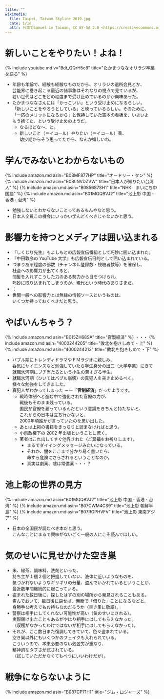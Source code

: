 ```yaml
---
title: ""
wikimedia:
  file: Taipei, Taiwan Skyline 2019.jpg
  cate: 1/1e
  attr: 台湾でSamuel in Taiwan, CC BY-SA 2.0 <https://creativecommons.org/licenses/by-sa/2.0>, via Wikimedia Commons
---
```


# 新しいことをやりたい！よね！

{% include youtube.md v="Bdt_QQrH5c8" title="たかまつななオリラジ卒業を語る" %}

* 年齢も年齢で、経験も経験なものだから、オリラジの退所会見とか、  
  芸能界に巻き起こる最近の諸事象はそれなりの視点で見ているが、  
  若い世代はどこをどの程度まで受け止めているのかが興味あった。
* たかまつななさんには「かっこいい」という受け止めになるらしい。  
  「新しいことをやろうとしている」と映っているらしい。そのために、  
  「一応のメリットになるから」と保持していた吉本の看板を、いよいよ  
  もう捨てた、という受け止めのようだ。
  * なるほどな〜、と。  
  * 新しいこと（＝イコール）やりたい（＝イコール）善、  
    幼少期からそう思ってたから、なんか嬉しいわ。


<!-- {% include amazon.md asin="4834000109" title="いやいやえん" %} -->



# 学んでみないとわからないもの

{% include amazon.md asin="B08MF877HP" title="オードリー・タン" %}
{% include amazon.md asin="B08LNVDZVW" title="日本人が知りたい台湾人" %}
{% include amazon.md asin="B0856S7SH1" title="NHK　まいにち中国語" %}
{% include amazon.md asin="B01MQQBVJ2" title="池上彰 中国・香港・台湾" %}

* 勉強しないとわからないことってあるもんやなと思う。
* 日本人全員この機会にいっかい学んどくべきじゃないかと思う。


# 影響力を持つとメディアは囲い込まれる

* 『しくじり先生』もよしもとの広報宣伝番組として巧妙に囲い込まれた。
* 『中田敦彦の YouTube 大学』も広報宣伝目的として囲い込まれている。
* つまりある程度の部数（チャンネル登録数・視聴者数等）を確保し、  
  社会への影響力が出てくると、  
  間髪を入れずこうした力のある勢力から目をつけられ、  
  巧妙に取り込まれてしまうのが、現代という時代のありさまだ。
* ：
* 世間一般への影響力とは無縁の情報ソースというものは、  
  いくつか持っておくべきだと思う。


# やばいんちゃう？

{% include amazon.md asin="B015ZH68SA" title="官製経済" %}
・・・
{% include amazon.md asin="4000244205" title="敗北を抱きしめて・上" %}
{% include amazon.md asin="4000244213" title="敗北を抱きしめて・下" %}

* バブル期にトレンディドラマやＦＭラジオに親しみ、  
  呑気にサイエンスなど勉強していたら学生身分の出口（大学卒業）にきて  
  就職氷河期にブチ当たるという小生の苦すぎる半生。
* 就職氷河期（ひいてはバブル崩壊）の真犯人を突き止めるべく。  
  様々な勉強をしてきました。
* 真犯人がわかってしまった －ー「**官制経済**」だったようです。  
  * 戦時体制へと進む中で強化された官僚の力が、  
    戦後もそのまま残っている。  
    国民が官僚を雇っているんだという意識をきちんと持たないと、  
    これからの日本は立ち行かないと、  
    2000年頃誰かが言っていたのを思い出した。
  * あとは上掲の書籍をきっちりと読まなければと思う。
  * 小泉政権下の 2002 年出版ということに驚く。
  * 著者はこれ出してすぐ他界された（ご冥福をお祈りします）。
    * まるでダイイングメッセージみたいになっている。
    * それか、闇をここまで分かり易く書いたら、  
      命すら危険にさらされるということなのか。
    * 真実は劇薬、嘘は常備薬・・・？


# 池上彰の世界の見方

{% include amazon.md asin="B01MQQBVJ2" title="池上彰 中国・香港・台湾" %}
{% include amazon.md asin="B07CWM4CS9" title="池上彰 朝鮮半島" %}
{% include amazon.md asin="B07RGPHVFV" title="池上彰 東南アジア" %}

* 日本の全国民が読むべき本だと思う。  
  こんなことにまるで興味がないごく一般の人にこそ読んでほしい。


# 気のせいに見せかけた空き巣

* 米、緑茶、調味料、洗剤といった、  
  持ち主が１個２個と把握していない、液体に近いようなものを、  
  気づかれないようなギリギリの分量、盗んでいかれているということが、  
  最近数年間継続的に起こっている。
* 盗まれた数日後に、探したはずの別の場所から発見されることもある。  
  盗んでおいて、数日後に戻せば、無断で「借りた」ことになるなどと、  
  身勝手な考えでもお持ちなのだろうか（空き巣に敬語）。
* 警察は相手にしてくれない可能性が高い（気のせいにされる）。  
  実際届け出たこともあるがやはり相手にはしてもらえなかった。  
  （収穫がなかったわけではないが相手にはしてもらえなかった）。
* それが、ここ数日また復調してきていて、色々盗まれている。  
  空き巣以外にもいくつかのフェイクも入れられている。  
  こういうので、本来必要のない気苦労が重なり、  
  精神的なタフさが試されている。  
  （試していただかなくてもべつにいいわけだが）。


# 戦争にならないように

{% include amazon.md asin="B087CP71H1" title="ジム・ロジャーズ" %}
